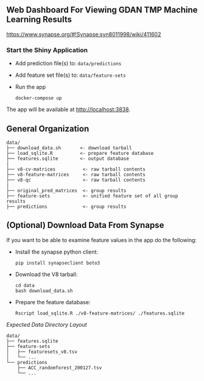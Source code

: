 ## Web Dashboard For Viewing GDAN TMP Machine Learning Results
https://www.synapse.org/#!Synapse:syn8011998/wiki/411602

### Start the Shiny Application

- Add prediction file(s) to: `data/predictions`
- Add feature set file(s) to: `data/feature-sets`
- Run the app

  ```
  docker-compose up
  ```

The app will be available at [http://localhost:3838](http://localhost:3838).

## General Organization

```
data/
├── download_data.sh       <- download tarball
├── load_sqlite.R          <- prepare feature database
├── features.sqlite        <- output database
|
├── v8-cv-matrices          <- raw tarball contents
├── v8-feature-matrices     <- raw tarball contents
├── v8-qc                   <- raw tarball contents
|
├── original_pred_matrices  <- group results
├── feature-sets            <- unified feature set of all group results
├── predictions             <- group results
```

## (Optional) Download Data From Synapse

If you want to be able to examine feature values in the app do the following:

- Install the synapse python client:
  ```
  pip install synapseclient boto3
  ```
- Download the V8 tarball:

  ```
  cd data
  bash download_data.sh
  ```
- Prepare the feature database:

  ```
  Rscript load_sqlite.R ./v8-feature-matrices/ ./features.sqlite
  ```

*Expected Data Directory Layout*

```
data/
├── features.sqlite
├── feature-sets
│   ├── featuresets_v8.tsv
│   └── ...
└── predictions
    ├── ACC_randomforest_200127.tsv
    └── ...
```
